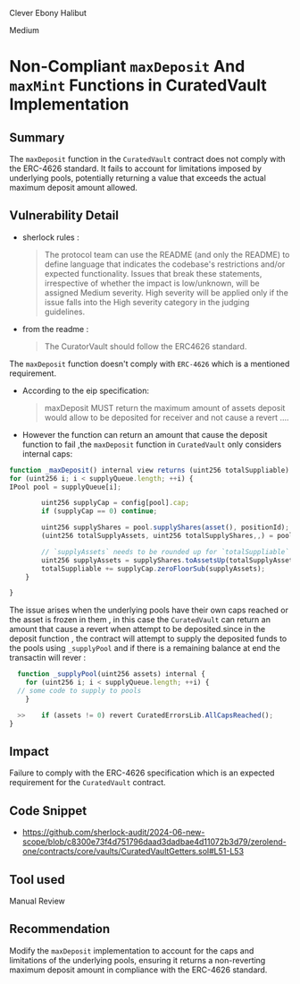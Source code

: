 Clever Ebony Halibut

Medium

# Non-Compliant `maxDeposit` And `maxMint` Functions in CuratedVault Implementation

## Summary

The `maxDeposit` function in the `CuratedVault` contract does not comply with the ERC-4626 standard. It fails to account for limitations imposed by underlying pools, potentially returning a value that exceeds the actual maximum deposit amount allowed.

## Vulnerability Detail

- sherlock rules :

  > The protocol team can use the README (and only the README) to define language that indicates the codebase's restrictions and/or expected functionality. Issues that break these statements, irrespective of whether the impact is low/unknown, will be assigned Medium severity. High severity will be applied only if the issue falls into the High severity category in the judging guidelines.

- from the readme :

  > The CuratorVault should follow the ERC4626 standard.

The `maxDeposit` function doesn't comply with `ERC-4626` which is a mentioned requirement.
- According to the eip specification:

  > maxDeposit MUST return the maximum amount of assets deposit would allow to be deposited for receiver and not cause a revert ....

- However the function can return an amount that cause the deposit function to fail ,the `maxDeposit` function in `CuratedVault` only considers internal caps:

```js
function _maxDeposit() internal view returns (uint256 totalSuppliable) {
for (uint256 i; i < supplyQueue.length; ++i) {
IPool pool = supplyQueue[i];

        uint256 supplyCap = config[pool].cap;
        if (supplyCap == 0) continue;

        uint256 supplyShares = pool.supplyShares(asset(), positionId);
        (uint256 totalSupplyAssets, uint256 totalSupplyShares,,) = pool.marketBalances(asset());

        // `supplyAssets` needs to be rounded up for `totalSuppliable` to be rounded down.
        uint256 supplyAssets = supplyShares.toAssetsUp(totalSupplyAssets, totalSupplyShares);
        totalSuppliable += supplyCap.zeroFloorSub(supplyAssets);
    }

}
```

The issue arises when the underlying pools have their own caps reached or the asset is frozen in them , in this case the `CuratedVault` can return an amount that cause a revert when attempt to be deposited.since in the deposit function , the contract will attempt to supply the deposited funds to the pools using `_supplyPool` and if there is a remaining balance at end the transactin will rever :

```js
  function _supplyPool(uint256 assets) internal {
    for (uint256 i; i < supplyQueue.length; ++i) {
  // some code to supply to pools
    }

  >>    if (assets != 0) revert CuratedErrorsLib.AllCapsReached();
}
```

## Impact

Failure to comply with the ERC-4626 specification which is an expected requirement for the `CuratedVault` contract.

## Code Snippet

- https://github.com/sherlock-audit/2024-06-new-scope/blob/c8300e73f4d751796daad3dadbae4d11072b3d79/zerolend-one/contracts/core/vaults/CuratedVaultGetters.sol#L51-L53

## Tool used

Manual Review

## Recommendation

Modify the `maxDeposit` implementation to account for the caps and limitations of the underlying pools, ensuring it returns a non-reverting maximum deposit amount in compliance with the ERC-4626 standard.